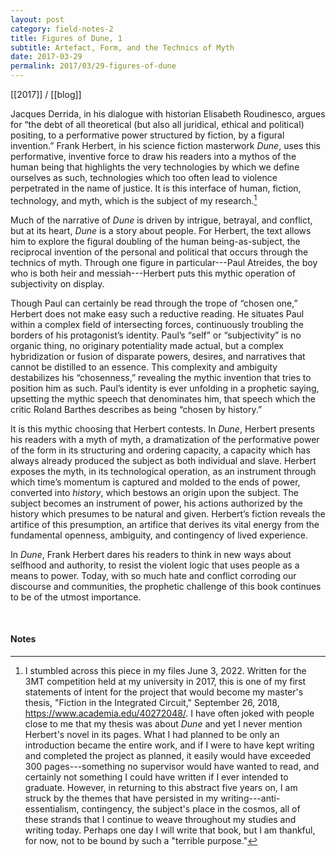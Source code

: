 ```yaml
---
layout: post
category: field-notes-2
title: Figures of Dune, 1
subtitle: Artefact, Form, and the Technics of Myth
date: 2017-03-29
permalink: 2017/03/29-figures-of-dune
---
```


[[2017]] / [[blog]]

Jacques Derrida, in his dialogue with historian Elisabeth Roudinesco, argues for “the debt of all theoretical (but also all juridical, ethical and political) positing, to a performative power structured by fiction, by a figural invention.” Frank Herbert, in his science fiction masterwork *Dune*, uses this performative, inventive force to draw his readers into a mythos of the human being that highlights the very technologies by which we define ourselves as such, technologies which too often lead to violence perpetrated in the name of justice. It is this interface of human, fiction, technology, and myth, which is the subject of my research.[^1]

Much of the narrative of *Dune* is driven by intrigue, betrayal, and conflict, but at its heart, *Dune* is a story about people. For Herbert, the text allows him to explore the figural doubling of the human being-as-subject, the reciprocal invention of the personal and political that occurs through the technics of myth. Through one figure in particular---Paul Atreides, the boy who is both heir and messiah---Herbert puts this mythic operation of subjectivity on display.

Though Paul can certainly be read through the trope of “chosen one,” Herbert does not make easy such a reductive reading. He situates Paul within a complex field of intersecting forces, continuously troubling the borders of his protagonist’s identity. Paul’s “self” or “subjectivity” is no organic thing, no originary potentiality made actual, but a complex hybridization or fusion of disparate powers, desires, and narratives that cannot be distilled to an essence. This complexity and ambiguity destabilizes his “chosenness,” revealing the mythic invention that tries to position him as such. Paul’s identity is ever unfolding in a prophetic saying, upsetting the mythic speech that denominates him, that speech which the critic Roland Barthes describes as being “chosen by history.”

It is this mythic choosing that Herbert contests. In *Dune*, Herbert presents his readers with a myth of myth, a dramatization of the performative power of the form in its structuring and ordering capacity, a capacity which has always already produced the subject as both individual and slave. Herbert exposes the myth, in its technological operation, as an instrument through which time’s momentum is captured and molded to the ends of power, converted into *history*, which bestows an origin upon the subject. The subject becomes an instrument of power, his actions authorized by the history which presumes to be natural and given. Herbert’s fiction reveals the artifice of this presumption, an artifice that derives its vital energy from the fundamental openness, ambiguity, and contingency of lived experience.

In *Dune*, Frank Herbert dares his readers to think in new ways about selfhood and authority, to resist the violent logic that uses people as a means to power. Today, with so much hate and conflict corroding our discourse and communities, the prophetic challenge of this book continues to be of the utmost importance.


<br>

#### Notes

[^1]: I stumbled across this piece in my files June 3, 2022. Written for the 3MT competition held at my university in 2017, this is one of my first statements of intent for the project that would become my master's thesis, "Fiction in the Integrated Circuit," September 26, 2018, <https://www.academia.edu/40272048/>. I have often joked with people close to me that my thesis was about *Dune* and yet I never mention Herbert's novel in its pages. What I had planned to be only an introduction became the entire work, and if I were to have kept writing and completed the project as planned, it easily would have exceeded 300 pages---something no supervisor would have wanted to read, and certainly not something I could have written if I ever intended to graduate. However, in returning to this abstract five years on, I am struck by the themes that have persisted in my writing---anti-essentialism, contingency, the subject's place in the cosmos, all of these strands that I continue to weave throughout my studies and writing today. Perhaps one day I will write that book, but I am thankful, for now, not to be bound by such a "terrible purpose."
